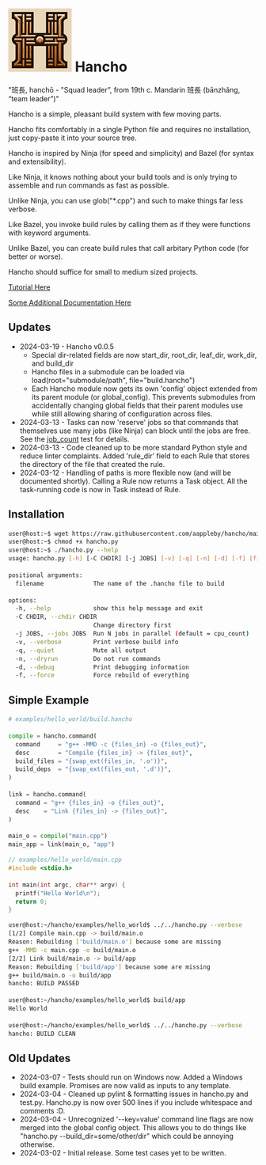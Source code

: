 # ![Logo](docs/hancho_small.png) Hancho

"班長, hanchō - "Squad leader”, from 19th c. Mandarin 班長 (bānzhǎng, “team leader”)"

Hancho is a simple, pleasant build system with few moving parts.

Hancho fits comfortably in a single Python file and requires no installation, just copy-paste it into your source tree.

Hancho is inspired by Ninja (for speed and simplicity) and Bazel (for syntax and extensibility).

Like Ninja, it knows nothing about your build tools and is only trying to assemble and run commands as fast as possible.

Unlike Ninja, you can use glob("*.cpp") and such to make things far less verbose.

Like Bazel, you invoke build rules by calling them as if they were functions with keyword arguments.

Unlike Bazel, you can create build rules that call arbitary Python code (for better or worse).

Hancho should suffice for small to medium sized projects.

[Tutorial Here](tutorial)

[Some Additional Documentation Here](docs)

## Updates

 - 2024-03-19 - Hancho v0.0.5
   - Special dir-related fields are now start_dir, root_dir, leaf_dir, work_dir, and build_dir
   - Hancho files in a submodule can be loaded via load(root="submodule/path", file="build.hancho")
   - Each Hancho module now gets its own 'config' object extended from its parent module (or global_config). This prevents submodules from accidentally changing global fields that their parent modules use while still allowing sharing of configuration across files.
 - 2024-03-13 - Tasks can now 'reserve' jobs so that commands that themselves use many jobs (like Ninja) can block until the jobs are free. See the [job_count](tests/job_count.hancho) test for details.
 - 2024-03-13 - Code cleaned up to be more standard Python style and reduce linter complaints. Added 'rule_dir' field to each Rule that stores the directory of the file that created the rule.
 - 2024-03-12 - Handling of paths is more flexible now (and will be documented shortly). Calling a Rule now returns a Task object. All the task-running code is now in Task instead of Rule.

## Installation

``` bash
user@host:~$ wget https://raw.githubusercontent.com/aappleby/hancho/main/hancho.py
user@host:~$ chmod +x hancho.py
user@host:~$ ./hancho.py --help
usage: hancho.py [-h] [-C CHDIR] [-j JOBS] [-v] [-q] [-n] [-d] [-f] [filename]

positional arguments:
  filename              The name of the .hancho file to build

options:
  -h, --help            show this help message and exit
  -C CHDIR, --chdir CHDIR
                        Change directory first
  -j JOBS, --jobs JOBS  Run N jobs in parallel (default = cpu_count)
  -v, --verbose         Print verbose build info
  -q, --quiet           Mute all output
  -n, --dryrun          Do not run commands
  -d, --debug           Print debugging information
  -f, --force           Force rebuild of everything
```

## Simple Example
```py
# examples/hello_world/build.hancho

compile = hancho.command(
  command     = "g++ -MMD -c {files_in} -o {files_out}",
  desc        = "Compile {files_in} -> {files_out}",
  build_files = "{swap_ext(files_in, '.o')}",
  build_deps  = "{swap_ext(files_out, '.d')}",
)

link = hancho.command(
  command = "g++ {files_in} -o {files_out}",
  desc    = "Link {files_in} -> {files_out}",
)

main_o = compile("main.cpp")
main_app = link(main_o, "app")
```
```cpp
// examples/hello_world/main.cpp
#include <stdio.h>

int main(int argc, char** argv) {
  printf("Hello World\n");
  return 0;
}
```
```sh
user@host:~/hancho/examples/hello_world$ ../../hancho.py --verbose
[1/2] Compile main.cpp -> build/main.o
Reason: Rebuilding ['build/main.o'] because some are missing
g++ -MMD -c main.cpp -o build/main.o
[2/2] Link build/main.o -> build/app
Reason: Rebuilding ['build/app'] because some are missing
g++ build/main.o -o build/app
hancho: BUILD PASSED

user@host:~/hancho/examples/hello_world$ build/app
Hello World

user@host:~/hancho/examples/hello_world$ ../../hancho.py --verbose
hancho: BUILD CLEAN
```

## Old Updates

- 2024-03-07 - Tests should run on Windows now. Added a Windows build example. Promises are now valid as inputs to any template.
- 2024-03-04 - Cleaned up pylint & formatting issues in hancho.py and test.py. Hancho.py is now over 500 lines if you include whitespace and comments :D.
- 2024-03-04 - Unrecognized '--key=value' command line flags are now merged into the global config object. This allows you to do things like "hancho.py --build_dir=some/other/dir" which could be annoying otherwise.
- 2024-03-02 - Initial release. Some test cases yet to be written.
